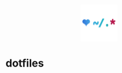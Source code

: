 <p align="center"><img src="./etc/logo.svg" alt="dotfiles-logo" height="100px" width="100px"/></p>

# dotfiles

